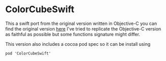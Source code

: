 # ColorCubeSwift

This a swift port from the original version written in Objective-C you can find the
original version [here](https://github.com/pixelogik/ColorCube) I've tried to replicate
the Objective-C version as faithful as possible but some functions signature might
differ.

This version also includes a cocoa pod spec so it can be install using

```
pod 'ColorCubeSwift'
```

